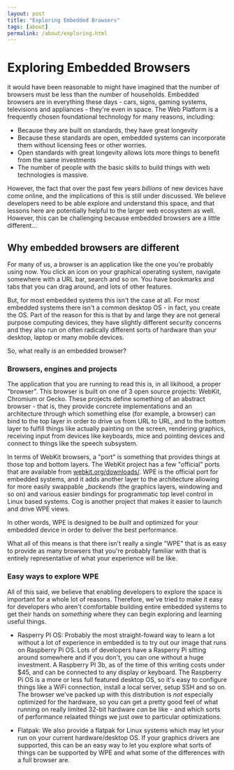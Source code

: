 ```yaml
---
layout: post
title: "Exploring Embedded Browsers"
tags: [about]
permalink: /about/exploring.html
--- 
```

# Exploring Embedded Browsers

it would have been reasonable to  might have imagined that the number of browsers must be less than the number of households.
Embedded browsers are in everything these days - cars, signs, gaming systems, televisions and appliances - they're even in space.  The Web Platform is a frequently chosen foundational technology for many reasons, including:

* Because they are built on standards, they have great longevity 
* Because these standards are open, embedded systems can incorporate them without licensing fees or other worries.  
* Open standards with great longevity allows lots more things to benefit from the same investments
* The number of people with the basic skills to build things with web technologies is massive. 

However, the fact that over the past few years _billions_ of new devices have come online, and the implications of this is still under discussed.  We believe developers need to be able explore and understand this space, and that lessons here are potentially helpful to the larger web ecosystem as well. However, this can be challenging because embedded browsers are a little different...

## Why embedded browsers are different
For many of us, a browser is an application like the one you're probably using now.  You click an icon on your graphical operating system, navigate somewhere with a URL bar, search and so on.  You have bookmarks and tabs that you can drag around, and lots of other features.

But, for most embedded systems this isn't the case at all.  For most embedded systems there isn't a common desktop OS - in fact, you create the OS.  Part of the reason for this is that by and large they are not general purpose computing devices, they have slightly different security concerns and they also run on often radically different sorts of hardware than your desktop, laptop or many mobile devices.

So, what really _is_ an embedded browser?

### Browsers, engines and projects 

The application that you are running to read this is, in all likihood, a proper "browser".  This browser is built on one of 3 open source projects: WebKit, Chromium or Gecko.  These projects define something of an abstract browser - that is, they provide concrete implementations and an architecture through which something else (for example, a browser) can bind to the top layer in order to drive us from URL to URL, and to the bottom layer to fulfill things like actually painting on the screen, rendering graphics, receiving input from devices like keyboards, mice and pointing devices and connect to things like the speech subsystem.  

In terms of WebKit browsers, a "port" is something that provides things at those top and bottom layers.  The WebKit project has a few "official" ports that are 
available from [webkit.org/downloads/](https://webkit.org/downloads/).  WPE is the official port for embedded systems, and it adds another layer to the architecture allowing for more easily swappable __backends_ (the graphics layers, windowing and so on) and various easier bindings for programmatic top level control in Linux based systems.  Cog is another project that makes it easier to launch and drive WPE views.

In other words, WPE is designed to be _built_ and optimized for your embedded device in order to deliver the best performance.

What all of this means is that there isn't really a single "WPE" that is as easy to provide as many browsers that you're probably familiar with that is entirely representative of what your experience will be like.


### Easy ways to explore WPE
All of this said, we believe that enabling developers to explore the space is important for a whole lot of reasons.  Therefore, we've tried to make it easy for developers who aren't comfortable building entire embedded systems to get their hands on _something_ where they can begin exploring and learning useful things.

* Rasperry PI OS: Probably the most straight-foward way to learn a lot without a lot of experience in embedded is to try out our image that runs on Raspberry Pi OS.  Lots of developers have a Rasperry Pi sitting around somewhere and if you don't, you can one without a huge investment.  A Raspberry PI 3b, as of the time of this writing costs under $45, and can be connected to any display or keyboard.  The Raspberry Pi OS is a more or less full featured desktop OS, so it's easy to configure things like a WiFi connection, install a local server, setup SSH and so on.  The browser we've packed up with this distribution is _not_ especially optimized for the hardware, so you can get a pretty good feel of what running on really limited 32-bit hardware _can_ be like - and which sorts of performance relaated things we just owe to particular optimizations.

* Flatpak: We also provide a flatpak for Linux systems which may let your run on your current hardware/desktop OS.  If your graphics drivers are supported, this can be an easy way to let you explore what sorts of things can be supported by WPE and what some of the differences with a full browser are.


